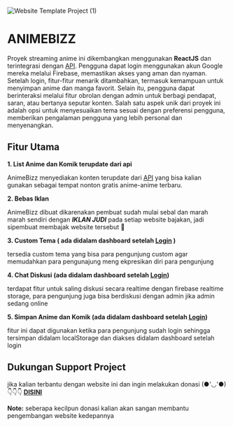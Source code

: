 
![Website Template Project (1)](https://github.com/BimaBizz/animebizz/assets/98264074/b6ebae46-7c5a-4b06-9044-f0ad7aac9ce6)

# ANIMEBIZZ
  
Proyek streaming anime ini dikembangkan menggunakan **ReactJS** dan terintegrasi dengan [API](https://animev1.bimabizz.my.id). Pengguna dapat login menggunakan akun Google mereka melalui Firebase, memastikan akses yang aman dan nyaman. Setelah login, fitur-fitur menarik ditambahkan, termasuk kemampuan untuk menyimpan anime dan manga favorit. Selain itu, pengguna dapat berinteraksi melalui fitur obrolan dengan admin untuk berbagi pendapat, saran, atau bertanya seputar konten. Salah satu aspek unik dari proyek ini adalah opsi untuk menyesuaikan tema sesuai dengan preferensi pengguna, memberikan pengalaman pengguna yang lebih personal dan menyenangkan.

## Fitur Utama

 **1. List Anime dan Komik terupdate dari api**

AnimeBizz menyediakan konten terupdate dari [API](https://animev1.bimabizz.my.id) yang bisa kalian gunakan sebagai tempat nonton gratis anime-anime terbaru.
	
 **2. Bebas Iklan**

AnimeBizz dibuat dikarenakan pembuat sudah mulai sebal dan marah marah sendiri dengan ***IKLAN JUDI*** pada setiap website bajakan, jadi sipembuat membajak website tersebut 🤣
	
 **3. Custom Tema ( ada didalam dashboard setelah [Login](https://anime.bimabizz.my.id/login) )**
	
tersedia custom tema yang bisa para pengunjung custom agar memudahkan para pengunajung meng ekpresikan diri para pengunjung
	
 **4. Chat Diskusi (ada didalam dashboard setelah [Login](https://anime.bimabizz.my.id/login))**

terdapat fitur untuk saling diskusi secara realtime dengan firebase realtime storage, para pengunjung juga bisa berdiskusi dengan admin jika admin sedang online

**5. Simpan Anime dan Komik (ada didalam dashboard setelah [Login](https://anime.bimabizz.my.id/login))**

fitur ini dapat digunakan ketika para pengunjung sudah login sehingga tersimpan didalam localStorage dan diakses didalam dashboard setelah login

## Dukungan Support Project

jika kalian terbantu dengan website ini dan ingin melakukan donasi
(●'◡'●)
👇👇👇
**[DISINI](https://saweria.co/BimaBizz)**

**Note:** seberapa kecilpun donasi kalian akan sangan membantu pengembangan website kedepannya
